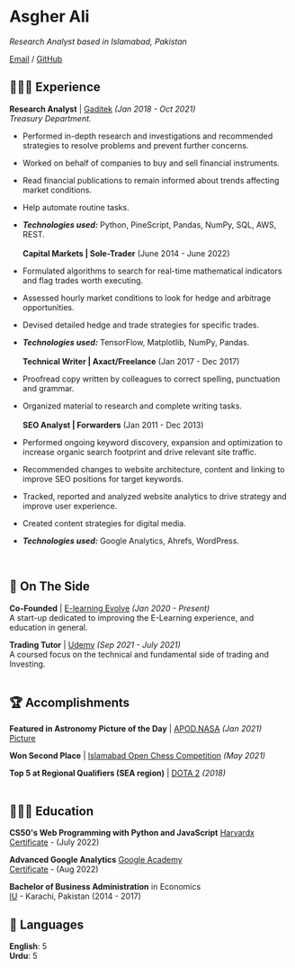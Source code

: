 # Asgher Ali

_Research Analyst based in Islamabad, Pakistan_ <br>

[Email](mailto:asgher@pm.me) / [GitHub](https://github.com/Rehgsa/)
## 👩🏼‍💻 Experience

**Research Analyst** | [Gaditek](https://www.gaditek.com/) _(Jan 2018 - Oct 2021)_ <br>
*Treasury Department.*
  - Performed in-depth research and investigations and recommended strategies to resolve problems and prevent further concerns.
  - Worked on behalf of companies to buy and sell financial instruments.
  - Read financial publications to remain informed about trends affecting market conditions.
  - Help automate routine tasks.
  - **_Technologies used:_** Python, PineScript, Pandas, NumPy, SQL, AWS, REST.
<br><br>
**Capital Markets | Sole-Trader** (June 2014 - June 2022) <br>
  - Formulated algorithms to search for real-time mathematical indicators and flag trades worth executing.
  - Assessed hourly market conditions to look for hedge and arbitrage opportunities.
  - Devised detailed hedge and trade strategies for specific trades.
  - **_Technologies used:_** TensorFlow, Matplotlib, NumPy, Pandas.
<br><br>
**Technical Writer | Axact/Freelance** (Jan 2017 - Dec 2017) <br>
  - Proofread copy written by colleagues to correct spelling, punctuation and grammar.
  - Organized material to research and complete writing tasks.
<br><br>
**SEO Analyst | Forwarders** (Jan 2011 - Dec 2013) <br>

  - Performed ongoing keyword discovery, expansion and optimization to increase organic search footprint and drive relevant site traffic.
  - Recommended changes to website architecture, content and linking to improve SEO positions for target keywords.
  - Tracked, reported and analyzed website analytics to drive strategy and improve user experience.
  - Created content strategies for digital media.
  - **_Technologies used:_** Google Analytics, Ahrefs, WordPress.
<br>


## 📌 On The Side

**Co-Founded** | [E-learning Evolve](https://elearningevolve.com/) _(Jan 2020 - Present)_ <br>
A start-up dedicated to improving the E-Learning experience, and education in general.

**Trading Tutor** | [Udemy](https://www.udemy.com/user/trading-tutor/) _(Sep 2021 - July 2021)_<br>
A coursed focus on the technical and fundamental side of trading and Investing.
<br><br>

## 🏆 Accomplishments

**Featured in Astronomy Picture of the Day** | [APOD.NASA](https://apod.nasa.gov/) _(Jan 2021)_<br>
 [Picture](https://user-images.githubusercontent.com/35127781/187210797-6d4358b1-7e6e-444d-ac5a-542e95d94795.jpg)
 
**Won Second Place** | [Islamabad Open Chess Competition](https://www.cfpofficial.com/) _(May 2021)_ <br>

**Top 5 at Regional Qualifiers (SEA region)** | [DOTA 2](https://www.dota2.com/) _(2018)_ <br>
<br>
## 👩🏼‍🎓 Education

**CS50's Web Programming with Python and JavaScript** [Harvardx](https://vpal.harvard.edu/) <br>
[Certificate](https://github.com/AsgherAli/Project0) - (July 2022) <br>

**Advanced Google Analytics** [Google Academy](https://analytics.google.com/analytics/academy/) <br>
[Certificate](https://analytics.google.com/analytics/academy/certificate/bk5me1vwS8y5rg45Xg82cg) - (Aug 2022) <br>

**Bachelor of Business Administration** in Economics<br>
[IU](https://iqra.edu.pk/) - Karachi, Pakistan (2014 - 2017)

## 💬 Languages

**English**: 5 <br>
**Urdu**: 5
<br><br>


